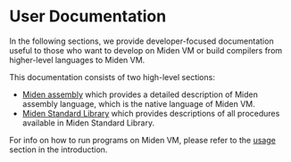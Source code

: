 # User Documentation
In the following sections, we provide developer-focused documentation useful to those who want to develop on Miden VM or build compilers from higher-level languages to Miden VM.

This documentation consists of two high-level sections:
- [Miden assembly](./assembly/main.md) which provides a detailed description of Miden assembly language, which is the native language of Miden VM.
- [Miden Standard Library](./stdlib/main.md) which provides descriptions of all procedures available in Miden Standard Library.

For info on how to run programs on Miden VM, please refer to the [usage](../intro/usage.md) section in the introduction.
